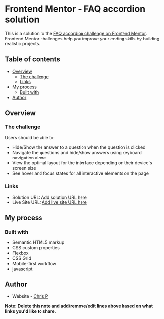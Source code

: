 # Frontend Mentor - FAQ accordion solution

This is a solution to the [FAQ accordion challenge on Frontend Mentor](https://www.frontendmentor.io/challenges/faq-accordion-wyfFdeBwBz). Frontend Mentor challenges help you improve your coding skills by building realistic projects.

## Table of contents

- [Overview](#overview)
  - [The challenge](#the-challenge)
  - [Links](#links)
- [My process](#my-process)
  - [Built with](#built-with)
- [Author](#author)

## Overview

### The challenge

Users should be able to:

- Hide/Show the answer to a question when the question is clicked
- Navigate the questions and hide/show answers using keyboard navigation alone
- View the optimal layout for the interface depending on their device's screen size
- See hover and focus states for all interactive elements on the page

### Links

- Solution URL: [Add solution URL here](https://github.com/DeveloperChrisP/faq-accordion)
- Live Site URL: [Add live site URL here](https://developerchrisp.github.io/faq-accordion)

## My process

### Built with

- Semantic HTML5 markup
- CSS custom properties
- Flexbox
- CSS Grid
- Mobile-first workflow
- javascript

## Author

- Website - [Chris P](https://developerchrisp.github.io/portfolio)

**Note: Delete this note and add/remove/edit lines above based on what links you'd like to share.**
